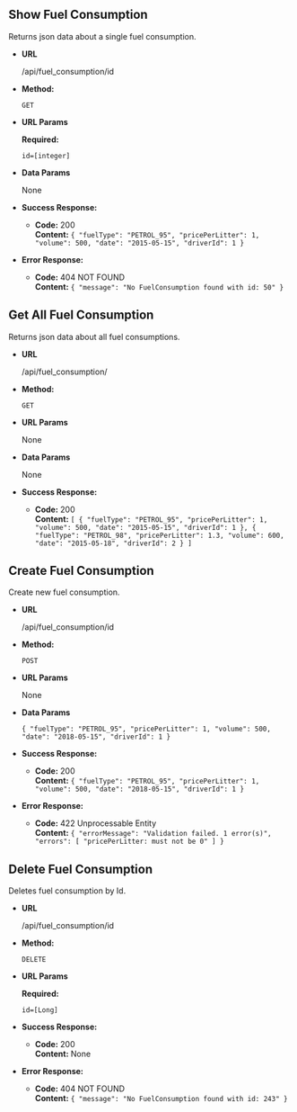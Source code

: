 **Show Fuel Consumption**
----
  Returns json data about a single fuel consumption.

* **URL**

  /api/fuel_consumption/id

* **Method:**

  `GET`
  
*  **URL Params**

   **Required:**
 
   `id=[integer]`

* **Data Params**

  None

* **Success Response:**

  * **Code:** 200 <br />
    **Content:** `{
                       "fuelType": "PETROL_95",
                       "pricePerLitter": 1,
                       "volume": 500,
                       "date": "2015-05-15",
                       "driverId": 1
                   }`
* **Error Response:**

    * **Code:** 404 NOT FOUND <br />
        **Content:** `{ "message": "No FuelConsumption found with id: 50" }`
  
**Get All Fuel Consumption**
----
  Returns json data about all fuel consumptions.

* **URL**

  /api/fuel_consumption/

* **Method:**

  `GET`
  
*  **URL Params**

   None

* **Data Params**

  None

* **Success Response:**

  * **Code:** 200 <br />
    **Content:** `[
                      {
                          "fuelType": "PETROL_95",
                          "pricePerLitter": 1,
                          "volume": 500,
                          "date": "2015-05-15",
                          "driverId": 1
                      },
                      {
                          "fuelType": "PETROL_98",
                          "pricePerLitter": 1.3,
                          "volume": 600,
                          "date": "2015-05-18",
                          "driverId": 2
                      }
                   ]`

**Create Fuel Consumption**
----
  Create new fuel consumption.

* **URL**

  /api/fuel_consumption/id

* **Method:**

  `POST`
  
*  **URL Params**

   None

* **Data Params**

  `{
       "fuelType": "PETROL_95",
       "pricePerLitter": 1,
       "volume": 500,
       "date": "2018-05-15",
       "driverId": 1
   }`

* **Success Response:**

  * **Code:** 200 <br />
    **Content:** `{
                        "fuelType": "PETROL_95",
                        "pricePerLitter": 1,
                        "volume": 500,
                        "date": "2018-05-15",
                        "driverId": 1
                   }`

* **Error Response:**

    * **Code:** 422 Unprocessable Entity <br />
        **Content:** `{
                          "errorMessage": "Validation failed. 1 error(s)",
                          "errors": [
                              "pricePerLitter: must not be 0"
                          ]
                      }`
                      
**Delete Fuel Consumption**
----
  Deletes fuel consumption by Id.

* **URL**

  /api/fuel_consumption/id

* **Method:**

  `DELETE`
  
*  **URL Params**

    **Required:**
     
   `id=[Long]`

* **Success Response:**

  * **Code:** 200 <br />
    **Content:** 
        None

* **Error Response:**

    * **Code:** 404 NOT FOUND <br />
        **Content:** `{
                          "message": "No FuelConsumption found with id: 243"
                      }`


